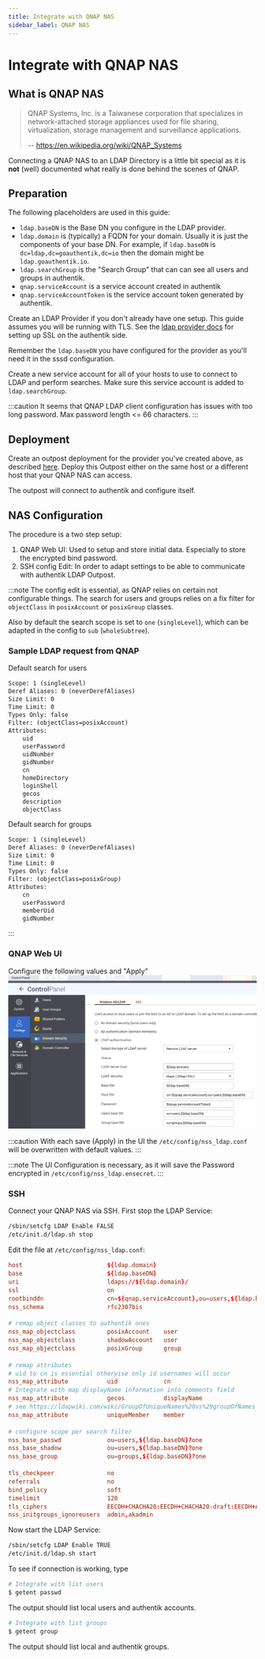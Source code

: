 ```yaml
---
title: Integrate with QNAP NAS
sidebar_label: QNAP NAS
---
```


# Integrate with QNAP NAS

## What is QNAP NAS

> QNAP Systems, Inc. is a Taiwanese corporation that specializes in network-attached storage appliances used for file sharing, virtualization, storage management and surveillance applications.
>
> -- https://en.wikipedia.org/wiki/QNAP_Systems

Connecting a QNAP NAS to an LDAP Directory is a little bit special as it is **not** (well) documented what really is done behind the scenes of QNAP.

## Preparation

The following placeholders are used in this guide:

- `ldap.baseDN` is the Base DN you configure in the LDAP provider.
- `ldap.domain` is (typically) a FQDN for your domain. Usually
  it is just the components of your base DN. For example, if
  `ldap.baseDN` is `dc=ldap,dc=goauthentik,dc=io` then the domain
  might be `ldap.goauthentik.io`.
- `ldap.searchGroup` is the "Search Group" that can can see all
  users and groups in authentik.
- `qnap.serviceAccount` is a service account created in authentik
- `qnap.serviceAccountToken` is the service account token generated
  by authentik.

Create an LDAP Provider if you don't already have one setup.
This guide assumes you will be running with TLS. See the [ldap provider docs](https://docs.goauthentik.io/docs/add-secure-apps/providers/ldap) for setting up SSL on the authentik side.

Remember the `ldap.baseDN` you have configured for the provider as you'll
need it in the sssd configuration.

Create a new service account for all of your hosts to use to connect
to LDAP and perform searches. Make sure this service account is added
to `ldap.searchGroup`.

:::caution
It seems that QNAP LDAP client configuration has issues with too long password.
Max password length \<= 66 characters.
:::

## Deployment

Create an outpost deployment for the provider you've created above, as described [here](https://docs.goauthentik.io/docs/add-secure-apps/outposts/). Deploy this Outpost either on the same host or a different host that your QNAP NAS can access.

The outpost will connect to authentik and configure itself.

## NAS Configuration

The procedure is a two step setup:

1. QNAP Web UI: Used to setup and store initial data. Especially to store the encrypted bind password.
2. SSH config Edit: In order to adapt settings to be able to communicate with authentik LDAP Outpost.

:::note
The config edit is essential, as QNAP relies on certain not configurable things.
The search for users and groups relies on a fix filter for
`objectClass` in `posixAccount` or `posixGroup` classes.

Also by default the search scope is set to `one` (`singleLevel`), which can be
adapted in the config to `sub` (`wholeSubtree`).

### Sample LDAP request from QNAP

Default search for users

```text
Scope: 1 (singleLevel)
Deref Aliases: 0 (neverDerefAliases)
Size Limit: 0
Time Limit: 0
Types Only: false
Filter: (objectClass=posixAccount)
Attributes:
    uid
    userPassword
    uidNumber
    gidNumber
    cn
    homeDirectory
    loginShell
    gecos
    description
    objectClass
```

Default search for groups

```text
Scope: 1 (singleLevel)
Deref Aliases: 0 (neverDerefAliases)
Size Limit: 0
Time Limit: 0
Types Only: false
Filter: (objectClass=posixGroup)
Attributes:
    cn
    userPassword
    memberUid
    gidNumber
```

:::

### QNAP Web UI

Configure the following values and "Apply"
![qnap domain security](./qnap-ldap-configuration.png)

:::caution
With each save (Apply) in the UI the `/etc/config/nss_ldap.conf` will be overwritten with default values.
:::

:::note
The UI Configuration is necessary, as it will save the Password encrypted
in `/etc/config/nss_ldap.ensecret`.
:::

### SSH

Connect your QNAP NAS via SSH.
First stop the LDAP Service:

```bash
/sbin/setcfg LDAP Enable FALSE
/etc/init.d/ldap.sh stop
```

Edit the file at `/etc/config/nss_ldap.conf`:

```conf
host                        ${ldap.domain}
base                        ${ldap.baseDN}
uri                         ldaps://${ldap.domain}/
ssl                         on
rootbinddn                  cn=${qnap.serviceAccount},ou=users,${ldap.baseDN}
nss_schema                  rfc2307bis

# remap object classes to authentik ones
nss_map_objectclass         posixAccount    user
nss_map_objectclass         shadowAccount   user
nss_map_objectclass         posixGroup      group

# remap attributes
# uid to cn is essential otherwise only id usernames will occur
nss_map_attribute           uid             cn
# Integrate with map displayName information into comments field
nss_map_attribute           gecos           displayName
# see https://ldapwiki.com/wiki/GroupOfUniqueNames%20vs%20groupOfNames
nss_map_attribute           uniqueMember    member

# configure scope per search filter
nss_base_passwd             ou=users,${ldap.baseDN}?one
nss_base_shadow             ou=users,${ldap.baseDN}?one
nss_base_group              ou=groups,${ldap.baseDN}?one

tls_checkpeer               no
referrals                   no
bind_policy                 soft
timelimit                   120
tls_ciphers                 EECDH+CHACHA20:EECDH+CHACHA20-draft:EECDH+AES128:RSA+AES128:EECDH+AES256:RSA+AES256:!MD5
nss_initgroups_ignoreusers  admin,akadmin
```

Now start the LDAP Service:

```bash
/sbin/setcfg LDAP Enable TRUE
/etc/init.d/ldap.sh start
```

To see if connection is working, type

```bash
# Integrate with list users
$ getent passwd
```

The output should list local users and authentik accounts.

```bash
# Integrate with list groups
$ getent group
```

The output should list local and authentik groups.

